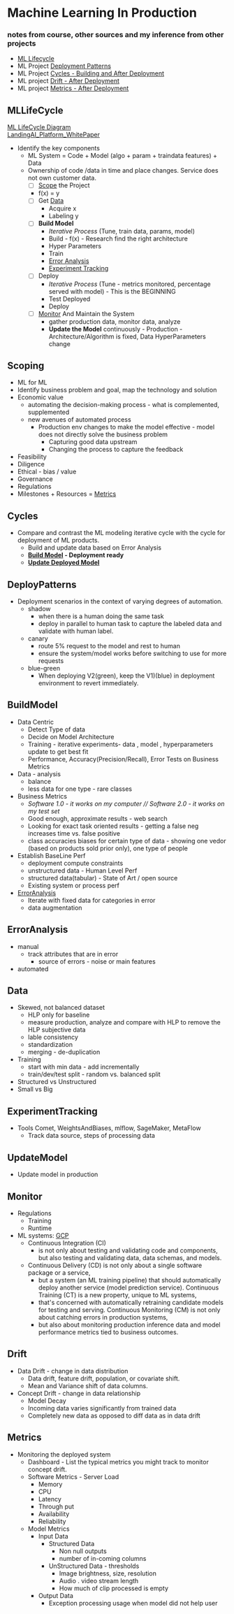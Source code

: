 # Machine Learning In Production 
### notes from course, other sources and my inference from other projects
- [ML Lifecycle](#mllifecycle)
- ML Project [Deployment Patterns](#deploypatterns)
- ML Project [Cycles - Building and After Deployment](#cycles)
- ML project [Drift - After Deployment](#drift) 
- ML project [Metrics - After Deployment](#metrics) 

## MLLifeCycle
[ML LifeCycle Diagram](./MLLifeCycle.png) </br>
[LandingAI_Platform_WhitePaper](https://landing.ai/wp-content/uploads/2021/06/LandingAI_Platform_WhitePaper.pdf) </br>
- Identify the key components 
  - ML System = Code + Model (algo + param + traindata features) + Data 
  - Ownership of code /data in time and place changes. Service does not own customer data.
    - [ ] [Scope](#scoping) the Project
     - f(x) = y 
    - [ ] Get [Data](#data) 
      - Acquire x
      - Labeling y
    - [ ] **Build Model** 
      - *Iterative Process* (Tune, train data, params, model)  
      - Build - f(x) - Research find the right architecture
      - Hyper Parameters 
      - Train
      - [Error Analysis](#erroranalysis)
      - [Experiment Tracking](#experimenttracking)
    - [ ] Deploy 
      - *Iterative Process* (Tune - metrics monitored, percentage served with model) - This is the BEGINNING
      - Test Deployed
      - Deploy
    - [ ] [Monitor](#monitor) And Maintain the System
      - gather production data, monitor data, analyze 
      - **Update the Model** continuously - Production - Architecture/Algorithm is fixed, Data HyperParameters change 

## Scoping
- ML for ML
- Identify business problem and goal, map the technology and solution
- Economic value 
  - automating the decision-making process - what is complemented, supplemented 
  - new avenues of automated process 
    - Production env changes to make the model effective - model does not directly solve the business problem 
      - Capturing good data upstream
      - Changing the process to capture the feedback  
- Feasibility
- Diligence
- Ethical - bias / value
- Governance
- Regulations
- Milestones + Resources = [Metrics](#metrics)

## Cycles 
- Compare and contrast the ML modeling iterative cycle with the cycle for deployment of ML products.
  - Build and update data based on Error Analysis
  - **[Build Model](#BuildModel) - Deployment ready**
  - **[Update Deployed Model](#UpdateModel)**
    
## DeployPatterns
- Deployment scenarios in the context of varying degrees of automation.
  - shadow 
    - when there is a human doing the same task
    - deploy in parallel to human task to capture the labeled data and validate with human label.
  - canary
    - route 5% request to the model and rest to human
    - ensure the system/model works before switching to use for more requests 
  - blue-green
    - When deploying V2(green), keep the V1)(blue) in deployment environment to revert immediately.
  
## BuildModel
- Data Centric
  - Detect Type of data 
  - Decide on Model Architecture
  - Training - iterative experiments- data , model , hyperparameters update to get best fit
  - Performance, Accuracy(Precision/Recall), Error Tests on Business Metrics
- Data - analysis 
  - balance
  - less data for one type - rare classes 
- Business Metrics
  - *Software 1.0 - it works on my computer // Software 2.0 - it works on my test set* 
  - Good enough, approximate results - web search
  - Looking for exact task oriented results - getting a false neg increases time vs. false positive
  - class accuracies biases for certain type of data - showing one vedor (based on products sold prior only), one type of people
- Establish BaseLine Perf
  - deployment compute constraints
  - unstructured data          - Human Level Perf 
  - structured data(tabular)   - State of Art / open source
  - Existing system or process perf 
- [ErrorAnalysis](#erroranalysis)
  - Iterate with fixed data for categories in error
  - data augmentation

## ErrorAnalysis
- manual
  - track attributes that are in error
    - source of errors - noise or main features
- automated

## Data
- Skewed, not balanced dataset
  - HLP only for baseline
  - measure production, analyze and compare with HLP to remove the HLP subjective data
  - lable consistency
  - standardization
  - merging - de-duplication
- Training
  - start with min data - add incrementally
  - train/dev/test split - random vs. balanced split
- Structured vs Unstructured
- Small vs Big 

## ExperimentTracking
- Tools Comet, WeightsAndBiases, mlflow, SageMaker, MetaFlow
  - Track data source, steps of processing data

## UpdateModel
- Update model in production

## Monitor
- Regulations
  - Training 
  - Runtime
- ML systems: [GCP](https://cloud.google.com/blog/products/ai-machine-learning/key-requirements-for-an-mlops-foundation)
  - Continuous Integration (CI) 
    - is not only about testing and validating code and components, but also testing and validating data, data schemas, and models.
  - Continuous Delivery (CD) is not only about a single software package or a service,
    - but a system (an ML training pipeline) that should automatically deploy another service (model prediction service).
  Continuous Training (CT) is a new property, unique to ML systems, 
    - that's concerned with automatically retraining candidate models for testing and serving.
  Continuous Monitoring (CM) is not only about catching errors in production systems, 
    - but also about monitoring production inference data and model performance metrics tied to business outcomes.

## Drift
  - Data Drift - change in data distribution
    - Data drift, feature drift, population, or covariate shift. 
    - Mean and Variance shift of data columns.
  - Concept Drift - change in data relationship 
    - Model Decay
    - Incoming data varies significantly from trained data
    - Completely new data as opposed to diff data as in data drift 

## Metrics
- Monitoring the deployed system </br>
  - Dashboard - List the typical metrics you might track to monitor concept drift.
  - Software Metrics - Server Load  
    - Memory
    - CPU
    - Latency
    - Through put
    - Availability
    - Reliability
  - Model Metrics
    - Input Data 
      - Structured Data
        - Non null outputs
        - number of in-coming columns
      - UnStructured Data - thresholds
        - Image brightness, size, resolution
        - Audio . video stream length
        - How much of clip processed is empty
    - Output Data
      - Exception processing usage when model did not help user
